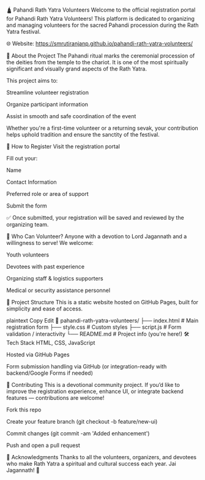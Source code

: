 🛕 Pahandi Rath Yatra Volunteers
Welcome to the official registration portal for Pahandi Rath Yatra Volunteers!
This platform is dedicated to organizing and managing volunteers for the sacred Pahandi procession during the Rath Yatra festival.

🌐 Website: https://smrutiranjanp.github.io/pahandi-rath-yatra-volunteers/

📌 About the Project
The Pahandi ritual marks the ceremonial procession of the deities from the temple to the chariot. It is one of the most spiritually significant and visually grand aspects of the Rath Yatra.

This project aims to:

Streamline volunteer registration

Organize participant information

Assist in smooth and safe coordination of the event

Whether you're a first-time volunteer or a returning sevak, your contribution helps uphold tradition and ensure the sanctity of the festival.

📝 How to Register
Visit the registration portal

Fill out your:

Name

Contact Information

Preferred role or area of support

Submit the form

✅ Once submitted, your registration will be saved and reviewed by the organizing team.

🙌 Who Can Volunteer?
Anyone with a devotion to Lord Jagannath and a willingness to serve!
We welcome:

Youth volunteers

Devotees with past experience

Organizing staff & logistics supporters

Medical or security assistance personnel

📂 Project Structure
This is a static website hosted on GitHub Pages, built for simplicity and ease of access.

plaintext
Copy
Edit
📁 pahandi-rath-yatra-volunteers/
├── index.html        # Main registration form
├── style.css         # Custom styles
├── script.js         # Form validation / interactivity
└── README.md         # Project info (you're here!)
🛠️ Tech Stack
HTML, CSS, JavaScript

Hosted via GitHub Pages

Form submission handling via GitHub (or integration-ready with backend/Google Forms if needed)

🤝 Contributing
This is a devotional community project. If you’d like to improve the registration experience, enhance UI, or integrate backend features — contributions are welcome!

Fork this repo

Create your feature branch (git checkout -b feature/new-ui)

Commit changes (git commit -am 'Added enhancement')

Push and open a pull request

🙏 Acknowledgments
Thanks to all the volunteers, organizers, and devotees who make Rath Yatra a spiritual and cultural success each year. Jai Jagannath! 🚩
